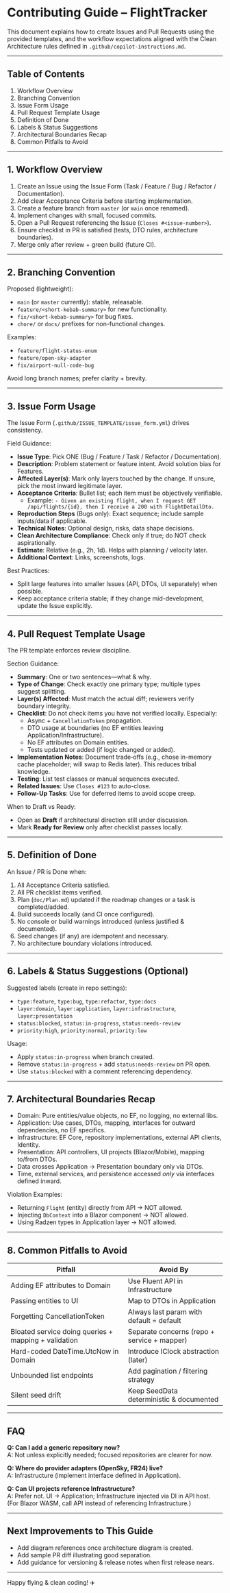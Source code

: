 # Contributing Guide – FlightTracker

This document explains how to create Issues and Pull Requests using the provided templates, and the workflow expectations aligned with the Clean Architecture rules defined in `.github/copilot-instructions.md`.

---
## Table of Contents
1. Workflow Overview
2. Branching Convention
3. Issue Form Usage
4. Pull Request Template Usage
5. Definition of Done
6. Labels & Status Suggestions
7. Architectural Boundaries Recap
8. Common Pitfalls to Avoid

---
## 1. Workflow Overview
1. Create an Issue using the Issue Form (Task / Feature / Bug / Refactor / Documentation).
2. Add clear Acceptance Criteria before starting implementation.
3. Create a feature branch from `master` (or `main` once renamed).
4. Implement changes with small, focused commits.
5. Open a Pull Request referencing the Issue (`Closes #<issue-number>`).
6. Ensure checklist in PR is satisfied (tests, DTO rules, architecture boundaries).
7. Merge only after review + green build (future CI).

---
## 2. Branching Convention
Proposed (lightweight):
- `main` (or `master` currently): stable, releasable.
- `feature/<short-kebab-summary>` for new functionality.
- `fix/<short-kebab-summary>` for bug fixes.
- `chore/` or `docs/` prefixes for non-functional changes.

Examples:
- `feature/flight-status-enum`
- `feature/open-sky-adapter`
- `fix/airport-null-code-bug`

Avoid long branch names; prefer clarity + brevity.

---
## 3. Issue Form Usage
The Issue Form (`.github/ISSUE_TEMPLATE/issue_form.yml`) drives consistency.

Field Guidance:
- **Issue Type**: Pick ONE (Bug / Feature / Task / Refactor / Documentation).
- **Description**: Problem statement or feature intent. Avoid solution bias for Features.
- **Affected Layer(s)**: Mark only layers touched by the change. If unsure, pick the most inward legitimate layer.
- **Acceptance Criteria**: Bullet list; each item must be objectively verifiable.
  - Example: `- Given an existing flight, when I request GET /api/flights/{id}, then I receive a 200 with FlightDetailDto.`
- **Reproduction Steps** (Bugs only): Exact sequence; include sample inputs/data if applicable.
- **Technical Notes**: Optional design, risks, data shape decisions.
- **Clean Architecture Compliance**: Check only if true; do NOT check aspirationally.
- **Estimate**: Relative (e.g., 2h, 1d). Helps with planning / velocity later.
- **Additional Context**: Links, screenshots, logs.

Best Practices:
- Split large features into smaller Issues (API, DTOs, UI separately) when possible.
- Keep acceptance criteria stable; if they change mid-development, update the Issue explicitly.

---
## 4. Pull Request Template Usage
The PR template enforces review discipline.

Section Guidance:
- **Summary**: One or two sentences—what & why.
- **Type of Change**: Check exactly one primary type; multiple types suggest splitting.
- **Layer(s) Affected**: Must match the actual diff; reviewers verify boundary integrity.
- **Checklist**: Do not check items you have not verified locally. Especially:
  - Async + `CancellationToken` propagation.
  - DTO usage at boundaries (no EF entities leaving Application/Infrastructure).
  - No EF attributes on Domain entities.
  - Tests updated or added (if logic changed or added).
- **Implementation Notes**: Document trade‑offs (e.g., chose in-memory cache placeholder; will swap to Redis later). This reduces tribal knowledge.
- **Testing**: List test classes or manual sequences executed.
- **Related Issues**: Use `Closes #123` to auto-close.
- **Follow-Up Tasks**: Use for deferred items to avoid scope creep.

When to Draft vs Ready:
- Open as **Draft** if architectural direction still under discussion.
- Mark **Ready for Review** only after checklist passes locally.

---
## 5. Definition of Done
An Issue / PR is Done when:
1. All Acceptance Criteria satisfied.
2. All PR checklist items verified.
3. Plan (`doc/Plan.md`) updated if the roadmap changes or a task is completed/added.
4. Build succeeds locally (and CI once configured).
5. No console or build warnings introduced (unless justified & documented).
6. Seed changes (if any) are idempotent and necessary.
7. No architecture boundary violations introduced.

---
## 6. Labels & Status Suggestions (Optional)
Suggested labels (create in repo settings):
- `type:feature`, `type:bug`, `type:refactor`, `type:docs`
- `layer:domain`, `layer:application`, `layer:infrastructure`, `layer:presentation`
- `status:blocked`, `status:in-progress`, `status:needs-review`
- `priority:high`, `priority:normal`, `priority:low`

Usage:
- Apply `status:in-progress` when branch created.
- Remove `status:in-progress` + add `status:needs-review` on PR open.
- Use `status:blocked` with a comment referencing dependency.

---
## 7. Architectural Boundaries Recap
- Domain: Pure entities/value objects, no EF, no logging, no external libs.
- Application: Use cases, DTOs, mapping, interfaces for outward dependencies, no EF specifics.
- Infrastructure: EF Core, repository implementations, external API clients, Identity.
- Presentation: API controllers, UI projects (Blazor/Mobile), mapping to/from DTOs.
- Data crosses Application → Presentation boundary only via DTOs.
- Time, external services, and persistence accessed *only* via interfaces defined inward.

Violation Examples:
- Returning `Flight` (entity) directly from API → NOT allowed.
- Injecting `DbContext` into a Blazor component → NOT allowed.
- Using Radzen types in Application layer → NOT allowed.

---
## 8. Common Pitfalls to Avoid
| Pitfall | Avoid By |
|---------|----------|
| Adding EF attributes to Domain | Use Fluent API in Infrastructure |
| Passing entities to UI | Map to DTOs in Application |
| Forgetting CancellationToken | Always last param with default = default |
| Bloated service doing queries + mapping + validation | Separate concerns (repo + service + mapper) |
| Hard-coded DateTime.UtcNow in Domain | Introduce IClock abstraction (later) |
| Unbounded list endpoints | Add pagination / filtering strategy |
| Silent seed drift | Keep SeedData deterministic & documented |

---
## FAQ
**Q: Can I add a generic repository now?**  
A: Not unless explicitly needed; focused repositories are clearer for now.

**Q: Where do provider adapters (OpenSky, FR24) live?**  
A: Infrastructure (implement interface defined in Application).

**Q: Can UI projects reference Infrastructure?**  
A: Prefer not. UI → Application; Infrastructure injected via DI in API host. (For Blazor WASM, call API instead of referencing Infrastructure.)

---
## Next Improvements to This Guide
- Add diagram references once architecture diagram is created.
- Add sample PR diff illustrating good separation.
- Add guidance for versioning & release notes when first release nears.

---
Happy flying & clean coding! ✈️
